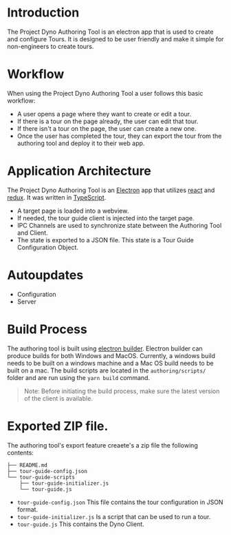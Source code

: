 # Introduction

The Project Dyno Authoring Tool is an electron app that is used to create and configure Tours.  It is designed to be user friendly and make it simple for non-engineers to create tours.

# Workflow

When using the Project Dyno Authoring Tool a user follows this basic workflow:

- A user opens a page where they want to create or edit a tour.
- If there is a tour on the page already, the user can edit that tour.
- If there isn't a tour on the page, the user can create a new one.
- Once the user has completed the tour, they can export the tour from the authoring tool and deploy it to their web app.

# Application Architecture

The Project Dyno Authoring Tool is an [Electron](http://electronjs.org) app that utilizes [react](http://reactjs.org) and [redux](http://redux.js.org).  It was written in [TypeScript](https://www.typescriptlang.org/).

- A target page is loaded into a webview.
- If needed, the tour guide client is injected into the target page.
- IPC Channels are used to synchronize state between the Authoring Tool and Client.
- The state is exported to a JSON file.  This state is a Tour Guide Configuration Object.

# Autoupdates

- Configuration
- Server

# Build Process

The authoring tool is built using [electron builder](https://www.electron.build/).  Electron builder can produce builds for both Windows and MacOS.  Currently, a windows build needs to be built on a windows machine and a Mac OS build needs to be built on a mac. The build scripts are located in the `authoring/scripts/` folder and are run using the `yarn build` command.

> Note: Before initiating the build process, make sure the latest version of the client is available.

# Exported ZIP file.

The authoring tool's export feature creaete's a zip file the following contents:

```
├── README.md
├── tour-guide-config.json
└── tour-guide-scripts
    ├── tour-guide-initializer.js
    └── tour-guide.js
```

- `tour-guide-config.json` This file contains the tour configuration in JSON format.
- `tour-guide-initializer.js` Is a script that can be used to run a tour.
- `tour-guide.js` This contains the Dyno Client.
